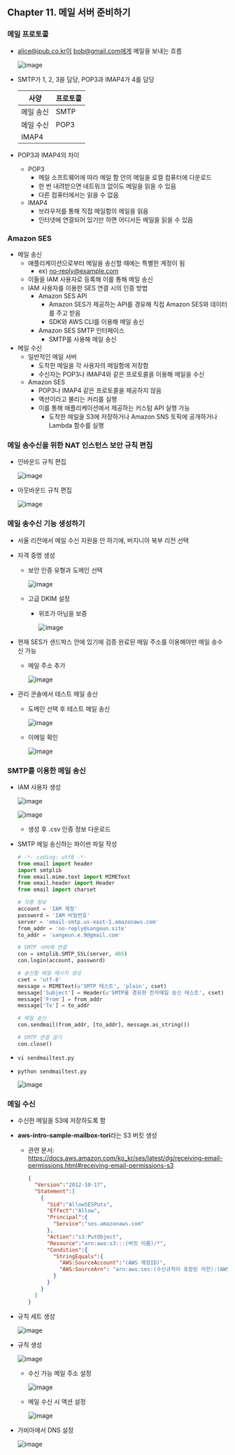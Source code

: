## Chapter 11. 메일 서버 준비하기

### 메일 프로토콜

- alice@jpub.co.kr이 bob@gmail.com에게 메일을 보내는 흐름
    
    ![image](https://github.com/sangeun99/hyundai-it-e-java-fullstack/assets/63828057/d73ec086-0404-48e4-9be1-f72043b3e8e8)
    
- SMTP가 1, 2, 3을 담당, POP3과 IMAP4가 4를 담당
    
    
    | 사양 | 프로토콜 |
    | --- | --- |
    | 메일 송신 | SMTP |
    | 메일 수신 | POP3
    IMAP4 |
- POP3과 IMAP4의 차이
    - POP3
        - 메일 소프트웨어에 따라 메일 함 안의 메일을 로컬 컴퓨터에 다운로드
        - 한 번 내려받으면 네트워크 없이도 메일을 읽을 수 있음
        - 다른 컴퓨터에서는 읽을 수 없음
    - IMAP4
        - 브라우저를 통해 직접 메일함의 메일을 읽음
        - 인터넷에 연결되어 있기만 하면 어디서든 메일을 읽을 수 있음

### Amazon SES

- 메일 송신
    - 애플리케이션으로부터 메일을 송신할 때에는 특별한 계정이 됨
        - ex) no-reply@example.com
    - 이들을 IAM 사용자로 등록해 이를 통해 메일 송신
    - IAM 사용자를 이용한 SES 연결 시의 인증 방법
        - Amazon SES API
            - Amazon SES가 제공하는 API를 경유해 직접 Amazon SES와 데이터를 주고 받음
            - SDK와 AWS CLI를 이용해 메일 송신
        - Amazon SES SMTP 인터페이스
            - SMTP를 사용해 메일 송신
- 메일 수신
    - 일반적인 메일 서버
        - 도착한 메일을 각 사용자의 메일함에 저장함
        - 수신자는 POP3나 IMAP4와 같은 프로토콜을 이용해 메일을 수신
    - Amazon SES
        - POP3나 IMAP4 같은 프로토콜을 제공하지 않음
        - 액션이라고 불리는 커리를 실행
        - 이를 통해 애플리케이션에서 제공하는 커스텀 API 실행 가능
            - 도착한 메일을 S3에 저장하거나 Amazon SNS 토픽에 공개하거나 Lambda 함수를 실행

### 메일 송수신을 위한 NAT 인스턴스 보안 규칙 편집

- 인바운드 규칙 편집
    
    ![image](https://github.com/sangeun99/hyundai-it-e-java-fullstack/assets/63828057/e764417a-d386-423b-a039-19fb6c3b3733)
    
- 아웃바운드 규칙 편집
    
    ![image](https://github.com/sangeun99/hyundai-it-e-java-fullstack/assets/63828057/b9fa02a5-cbb8-4bc6-9b22-7d9a3eb787d7)
    

### 메일 송수신 기능 생성하기

- 서울 리전에서 메일 수신 지원을 안 하기에, 버지니아 북부 리전 선택
- 자격 증명 생성
    - 보안 인증 유형과 도메인 선택
        
        ![image](https://github.com/sangeun99/hyundai-it-e-java-fullstack/assets/63828057/8d67b1c8-5c24-46e9-b485-996a36979c88)
        
    - 고급 DKIM 설정
        - 위조가 아님을 보증
            
            ![image](https://github.com/sangeun99/hyundai-it-e-java-fullstack/assets/63828057/4d7d0b3e-e289-4ce7-9558-fe8614d6e905)
            
- 현재 SES가 샌드박스 안에 있기에 검증 완료된 메일 주소를 이용해야만 메일 송수신 가능
    - 메일 주소 추가
        
        ![image](https://github.com/sangeun99/hyundai-it-e-java-fullstack/assets/63828057/ec431b3d-1273-455c-9f5b-37c0e5be649c)
        
- 관리 콘솔에서 테스트 메일 송신
    - 도메인 선택 후 테스트 메일 송신
        
        ![image](https://github.com/sangeun99/hyundai-it-e-java-fullstack/assets/63828057/618dbaa5-f63c-471b-9310-99e181ac7128)
        
    - 이메일 확인
        
        ![image](https://github.com/sangeun99/hyundai-it-e-java-fullstack/assets/63828057/83b8f6cd-f427-471d-a0f9-c192d969b9bc)
        

### SMTP를 이용한 메일 송신

- IAM 사용자 생성
    
    ![image](https://github.com/sangeun99/hyundai-it-e-java-fullstack/assets/63828057/09cda9c1-f6ee-4511-94ab-fdb096f6d5fd)
    
    ![image](https://github.com/sangeun99/hyundai-it-e-java-fullstack/assets/63828057/98702b22-629f-44fe-b7c3-3353f1655311)
    
    - 생성 후 .csv 인증 정보 다운로드
- SMTP 메일 송신하는 파이썬 파일 작성
    
    ```python
    # -*- coding: utf8 -*-
    from email import header
    import smtplib
    from email.mime.text import MIMEText
    from email.header import Header
    from email import charset
    
    # 각종 정보
    account = 'IAM 계정'
    password = 'IAM 비밀번호'
    server = 'email-smtp.us-east-1.amazonaws.com'
    from_addr = 'no-reply@sangeun.site'
    to_addr = 'sangeun.e.9@gmail.com'
    
    # SMTP 서버에 연결
    con = smtplib.SMTP_SSL(server, 465)
    con.login(account, password)
    
    # 송신할 메일 메시지 생성
    cset = 'utf-8'
    message = MIMEText(u'SMTP 테스트', 'plain', cset)
    message['Subject'] = Header(u'SMTP을 경유한 전자메일 송신 테스트', cset)
    message['From'] = from_addr
    message['To'] = to_addr
    
    # 메일 송신
    con.sendmail(from_addr, [to_addr], message.as_string())
    
    # SMTP 연결 끊기
    con.close()
    ```
    
- `vi sendmailtest.py`
- `python sendmailtest.py`
    
    ![image](https://github.com/sangeun99/hyundai-it-e-java-fullstack/assets/63828057/247b1093-d6e8-47e3-ae6a-16137e17f4ac)
    

### 메일 수신

- 수신한 메일을 S3에 저장하도록 함
- **aws-intro-sample-mailbox-tori**라는 S3 버킷 생성
    - 관련 문서: https://docs.aws.amazon.com/ko_kr/ses/latest/dg/receiving-email-permissions.html#receiving-email-permissions-s3
        
        ```json
        {
          "Version":"2012-10-17",
          "Statement":[
            {
              "Sid":"AllowSESPuts",
              "Effect":"Allow",
              "Principal":{
                "Service":"ses.amazonaws.com"
              },
              "Action":"s3:PutObject",
              "Resource":"arn:aws:s3:::(버킷 이름)/*",
              "Condition":{
                "StringEquals":{
                  "AWS:SourceAccount":"(AWS 계정ID)",
                  "AWS:SourceArn": "arn:aws:ses:(수신규칙이 포함된 리전):(AWS 계정ID):receipt-rule-set/(규칙 세트 이름):receipt-rule/(규칙 이름)"
                }
              }
            }
          ]
        }
        ```
        
- 규칙 세트 생성
    
    ![image](https://github.com/sangeun99/hyundai-it-e-java-fullstack/assets/63828057/34e2a3a8-2c74-4b0f-8fb3-8faa61fe8b91)
    
- 규칙 생성
    
    ![image](https://github.com/sangeun99/hyundai-it-e-java-fullstack/assets/63828057/2425d143-c7f3-4e7b-a819-a0877be22a4f)
    
    - 수신 가능 메일 주소 설정
        
        ![image](https://github.com/sangeun99/hyundai-it-e-java-fullstack/assets/63828057/4f1fb4a4-3166-4dee-bf45-1ea3941e2717)
        
    - 메일 수신 시 액션 설정
        
        ![image](https://github.com/sangeun99/hyundai-it-e-java-fullstack/assets/63828057/f358fe17-3863-449f-870b-aa390591d5c1)
        
- 가비아에서 DNS 설정
    
    ![image](https://github.com/sangeun99/hyundai-it-e-java-fullstack/assets/63828057/8be4903e-c86b-4ba3-b985-b5b98f415c8a)
    